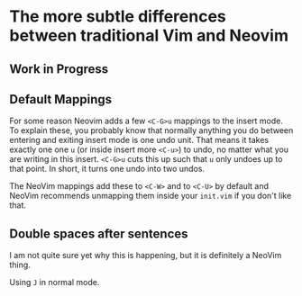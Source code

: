 # The more subtle differences between traditional Vim and Neovim

## Work in Progress

## Default Mappings

For some reason Neovim adds a few `<C-G>u` mappings to the insert mode.  To
explain these, you probably know that normally anything you do between entering
and exiting insert mode is one undo unit.  That means it takes exactly one one
`u` (or inside insert more `<C-u>`) to undo, no matter what you are writing in
this insert.  `<C-G>u` cuts this up such that `u` only undoes up to that point.
In short, it turns one undo into two undos.

The NeoVim mappings add these to `<C-W>` and to `<C-U>` by default and NeoVim
recommends unmapping them inside your `init.vim` if you don't like that.

## Double spaces after sentences

I am not quite sure yet why this is happening, but it is definitely a NeoVim
thing.

Using `J` in normal mode.
